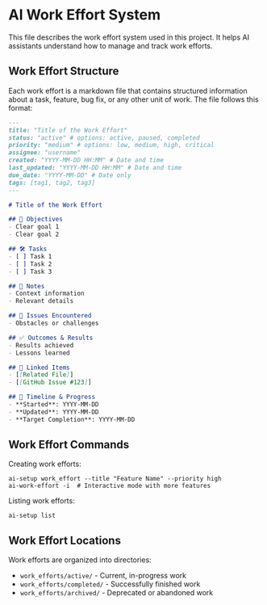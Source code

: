 # AI Work Effort System

This file describes the work effort system used in this project.
It helps AI assistants understand how to manage and track work efforts.

## Work Effort Structure

Each work effort is a markdown file that contains structured information about a task, feature, bug fix, or any other unit of work. The file follows this format:

```markdown
---
title: "Title of the Work Effort"
status: "active" # options: active, paused, completed
priority: "medium" # options: low, medium, high, critical
assignee: "username"
created: "YYYY-MM-DD HH:MM" # Date and time
last_updated: "YYYY-MM-DD HH:MM" # Date and time
due_date: "YYYY-MM-DD" # Date only
tags: [tag1, tag2, tag3]
---

# Title of the Work Effort

## 🚩 Objectives
- Clear goal 1
- Clear goal 2

## 🛠 Tasks
- [ ] Task 1
- [ ] Task 2
- [ ] Task 3

## 📝 Notes
- Context information
- Relevant details

## 🐞 Issues Encountered
- Obstacles or challenges

## ✅ Outcomes & Results
- Results achieved
- Lessons learned

## 📌 Linked Items
- [[Related File]]
- [[GitHub Issue #123]]

## 📅 Timeline & Progress
- **Started**: YYYY-MM-DD
- **Updated**: YYYY-MM-DD
- **Target Completion**: YYYY-MM-DD
```

## Work Effort Commands

Creating work efforts:
```
ai-setup work_effort --title "Feature Name" --priority high
ai-work-effort -i  # Interactive mode with more features
```

Listing work efforts:
```
ai-setup list
```

## Work Effort Locations

Work efforts are organized into directories:
- `work_efforts/active/` - Current, in-progress work
- `work_efforts/completed/` - Successfully finished work
- `work_efforts/archived/` - Deprecated or abandoned work
